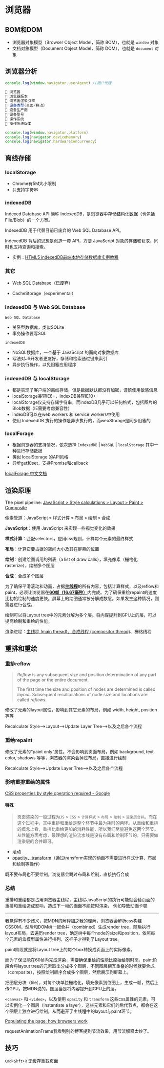 # 浏览器

## BOM和DOM

- 浏览器对象模型（Browser Object Model，简称 BOM），也就是 `window` 对象
- 文档对象模型（Document Object Model，简称 DOM），也就是 `document` 对象

## 浏览器分析

```js
console.log(window.navigator.userAgent)	//用户代理

 浏览器
 浏览器版本
 浏览器渲染引擎
 设备类型(桌面/移动)
 设备生产商
 设备型号
 操作系统
 操作系统版本

console.log(window.navigator.platform)
console.log(navigator.deviceMemory)
console.log(navigator.hardwareConcurrency)
```



## 离线存储

### localStorage

- Chrome有5M大小限制
- 只支持字符串

### indexedDB

Indexed Database API 简称 IndexedDB，是浏览器中存储<u>结构化数据</u>（也包括File/Blob）的一个方案。

IndexedDB 用于代替目前已废弃的 Web SQL Database API。

IndexedDB 背后的思想是创造一套 API，方便 JavaScript 对象的存储和获取，同时也支持查询和搜索。

- 实例：[HTML5 indexedDB前端本地存储数据库实例教程](https://www.zhangxinxu.com/wordpress/2017/07/html5-indexeddb-js-example/)

### 其它

- Web SQL Database（已废弃）

- CacheStorage（experimental）

### indexedDB 与 Web SQL Database

`Web SQL Database`

- 关系型数据库，类似SQLite
- 事务操作要写SQL

`indexedDB`

- NoSQL数据库，一个基于 JavaScript 的面向对象数据库
- 写法对JS开发者更友好，存储和检索通过键来索引
- 异步执行操作，以免阻塞应用程序

### indexedDB 与 localStorage

- 都是实现了客户端的离线存储，但是数据默认都没有加密，谨慎使用敏感信息
- localStorage兼容IE8+，indexDB兼容IE10+
- localStorage仅支持存储字符串，而indexDB几乎可以任何格式，包括图片的Blob数据（IE需要考虑兼容性）
- indexDB可以在web workers 和 service workers中使用
- 使用 IndexedDB 执行的操作是异步执行的，而webStorage是同步阻塞的

### localForage

- 根据浏览器的支持情况，依次选择 `IndexedDB` | `WebSQL` | `localStorage` 其中一种进行存储数据
- 类似 localStorage 的API风格
- 异步get和set，支持Promise和callback

[localForage 中文文档](https://localforage.docschina.org/#localforage)

## 渲染原理

The pixel pipeline:  <u>JavaScript > Style calculations > Layout > Paint > Composite</u>

像素管道：JavaScript » 样式计算 » 布局 » 绘制 » 合成

**JavaScript**：使用 JavaScript 来实现一些视觉变化的效果

**样式计算**：匹配selectors，应用css规则，计算每个元素的最终样式

**布局**：计算它要占据的空间大小及其在屏幕的位置

**绘制**：创建绘图调用的列表（a list of draw calls），填充像素（栅格化rasterize），绘制多个图层

**合成**：合成多个图层

为了确保平滑滚动和动画，占据<u>**主线程**</u>的所有内容，包括计算样式，以及reflow和paint，必须让浏览器在<u>**60帧（16.67毫秒）**</u>内完成。为了确保重绘repaint的速度比初始绘制的速度更快，屏幕上的绘图通常被分解成数层。如果发生这种情况，则需要进行合成。

绘制可以将Layout tree中的元素分解为多个层。将内容提升到GPU上的层，可以提高绘制和重绘的性能。

渲染进程：<u>主线程 (main thread)、合成线程 (compositor thread)</u>、栅格线程

## 重排和重绘

### 重排reflow

> *Reflow* is any subsequent size and position determination of any part of the page or the entire document.
> 
> The first time the size and position of nodes are determined is called *layout*. Subsequent recalculations of node size and locations are called *reflows*. 

修改了元素的layout属性，影响到其它元素的布局，例如  width, height, position 等等

Recalculate Style-->Layout-->Update Layer Tree-->以及之后各个流程

### 重绘repaint

修改了元素的“paint only”属性，不会影响到页面布局，例如 background, text color, shadows 等等，浏览器的渲染会掉过布局，直接进行绘制

Recalculate Style-->Update Layer Tree-->以及之后各个流程

### 影响重排重绘的属性

[CSS properties by style operation required - Google ](http://goo.gl/lPVJY6)

#### 特殊

> 页面渲染的一般过程为`JS` > `CSS` > `计算样式` > `布局` > `绘制` > `渲染层合并`。而在这个过程中，其中重排和重绘是整个环节中最为耗时的两环。从重绘和重排的概念上看，重排比重绘更加的消耗性能，所以我们尽量避免这两个环节。从性能方面考虑，最理想的渲染流水线是没有布局和绘制环节的，只需要做渲染层的合并即可。

- 滚动
- <u>opacity、transform</u>（通过transform实现的动画不需要进行样式计算、布局和绘制等操作）

既不要布局也不要绘制，浏览器会跳过布局和绘制，直接执行合成

### 总结

重排和重绘都是占用浏览器主线程，主线程JavaScript的执行可能就会给页面的重排和重绘造成影响，造成下一帧的画面不能按时渲染， 例如导致动画卡顿

---

我觉得有不少歧义，按MDN的解释加之我的理解，浏览器会解析css构建CSSOM，然后和DOM树一起合并（combined）生成render tree，随后执行layout布局，去遍历render tree，确定树中每个node的size和position，依照每个元素的盒模型属性进行排列，这样子才得到了Layout tree。

paint阶段就是将Layout tree上的每个box转换成页面上的实际像素。

而为了保证能在60帧内完成渲染，需要确保重绘的性能比原始绘制时高，paint阶段会将layout tree的元素取出分成多个图层，不同图层相互重叠的时候就要合成（composite），按照绘制顺序合成多个图层，然后展示到屏幕上。

把图层分块（tile），对每个块单独栅格化，填充像素到位图上，生成一帧，然后上传GPU。按MDN说的，图层当是将内容提升到GPU上的层。

`<canvas>` 和 `<video>`，以及使用 `opacity` 和 `transform` 这些css属性的元素，可以实例化一个图层（instantiate a layer），这些元素和它们的后代节点，都会在这个图层上独立进行绘制，从而避开了主线程中的layout与paint环节。

[Populating the page: how browsers work](https://developer.mozilla.org/en-US/docs/Web/Performance/How_browsers_work)

requestAnimationFrame我看到别的博客提到节流效果，用节流解释太妙了。



## 技巧

`Cmd+Shft+R` 无缓存重载页面
